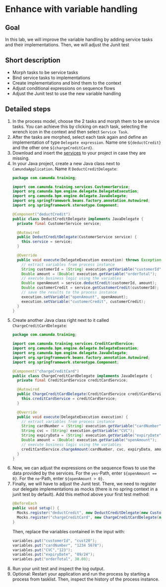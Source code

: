 # Enhance with variable handling

## Goal

In this lab, we will improve the variable handling by adding service tasks and their implementations. Then, we will adjust the Junit test

## Short description

* Morph tasks to be service tasks
* Bind service tasks to implementations
* Create implementations and bind them to the context
* Adjust conditional expressions on sequence flows
* Adjust the Junit test to use the new variable handling

## Detailed steps

1. In the process model, choose the 2 tasks and morph them to be service tasks. You can achieve this by clicking on each task, selecting the wrench icon in the context and then select `Service Task`.
2. After the tasks are morphed, select each task again and define an implementation of type `Delegate expression`. Name one `${deductCredit}` and the other one `${chargeCreditCard}`.
3. Download and insert the [services](https://github.com/jonathanlukas/camunda-7-training-embedded/tree/ex4/src/main/java/com/camunda/training/services) to your project in case they are missing.
4. In your Java project, create a new Java class next to `CamundaApplication`. Name it `DeductCreditDelegate`:
   ```java
   package com.camunda.training;

   import com.camunda.training.services.CustomerService;
   import org.camunda.bpm.engine.delegate.DelegateExecution;
   import org.camunda.bpm.engine.delegate.JavaDelegate;
   import org.springframework.beans.factory.annotation.Autowired;
   import org.springframework.stereotype.Component;
   
   @Component("deductCredit")
   public class DeductCreditDelegate implements JavaDelegate {
     private final CustomerService service;

     @Autowired
     public DeductCreditDelegate(CustomerService service) {
       this.service = service;
     }

     @Override
     public void execute(DelegateExecution execution) throws Exception {
       // extract variables from process instance
       String customerId = (String) execution.getVariable("customerId");
       Double amount = (Double) execution.getVariable("orderTotal");
       // execute business logic using the variables
       Double openAmount = service.deductCredit(customerId, amount);
       Double customerCredit = service.getCustomerCredit(customerId);
       // save the results to the process instance
       execution.setVariable("openAmount", openAmount);
       execution.setVariable("customerCredit", customerCredit);
     }
   }
   ```
5. Create another Java class right next to it called `ChargeCreditCardDelegate`:
   ```java
   package com.camunda.training;

   import com.camunda.training.services.CreditCardService;
   import org.camunda.bpm.engine.delegate.DelegateExecution;
   import org.camunda.bpm.engine.delegate.JavaDelegate;
   import org.springframework.beans.factory.annotation.Autowired;
   import org.springframework.stereotype.Component;

   @Component("chargeCreditCard")
   public class ChargeCreditCardDelegate implements JavaDelegate {
     private final CreditCardService creditCardService;

     @Autowired
     public ChargeCreditCardDelegate(CreditCardService creditCardService) {
       this.creditCardService = creditCardService;
     }

     @Override
     public void execute(DelegateExecution execution) {
       // extract variables from process instance
       String cardNumber = (String) execution.getVariable("cardNumber");
       String cvc = (String) execution.getVariable("CVC");
       String expiryData = (String) execution.getVariable("expiryDate");
       Double amount = (Double) execution.getVariable("openAmount");
       // execute business logic using the variables
       creditCardService.chargeAmount(cardNumber, cvc, expiryData, amount);
     }
   }
   ```
6. Now, we can adjust the expressions on the sequence flows to use the data provided by the services. For the `yes`-Path, enter `${openAmount == 0}`. For the `no`-Path, enter `${openAmount > 0}`.
7. Finally, we will have to adjust the Junit test. There, we need to register our delegate implementations as mocks (there is no spring context in a junit test by default). Add this method above your first test method:
   ```java
   @BeforeEach
   public void setup() {
     Mocks.register("deductCredit", new DeductCreditDelegate(new CustomerService()));
     Mocks.register("chargeCreditCard", new ChargeCreditCardDelegate(new CreditCardService()));
   }
   ```
   Then, replace the variables contained in the input with:
   ```java
   variables.put("customerId", "cust20");
   variables.put("cardNumber", "1234 5678");
   variables.put("CVC","123");
   variables.put("expiryDate", "09/24");
   variables.put("orderTotal", 30.00);
   ```
8. Run your unit test and inspect the log output.
9. Optional: Restart your application and run the process by starting a process from tasklist. Then, inspect the history of the process instance.
